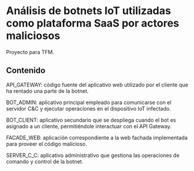 # Análisis de botnets IoT utilizadas como plataforma SaaS por actores maliciosos

Proyecto para TFM.

## Contenido
API_GATEWAY: código fuente del aplicativo web utilizado por el cliente que ha
rentado una parte de la botnet.

BOT_ADMIN: aplicativo principal empleado para comunicarse con el servidor C&C
y ejecutar operaciones en el dispositivo IoT infectado.

BOT_CLIENT: aplicativo secundario que se despliega cuando el bot es asignado a
un cliente, permitiéndole interactuar con el API Gateway.

FACADE_WEB: aplicación correspondiente a la web fachada implementada para
proveer el código malicioso.

SERVER_C_C: aplicativo administrativo que gestiona las operaciones de comando
y control de la botnet.
